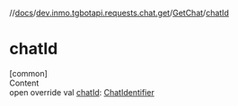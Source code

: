 //[docs](../../../index.md)/[dev.inmo.tgbotapi.requests.chat.get](../index.md)/[GetChat](index.md)/[chatId](chat-id.md)



# chatId  
[common]  
Content  
open override val [chatId](chat-id.md): [ChatIdentifier](../../dev.inmo.tgbotapi.types/-chat-identifier/index.md)  




